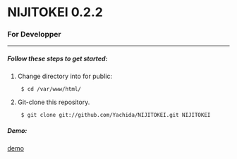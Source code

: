 NIJITOKEI 0.2.2
=========


### For Developper
----

##### Follow these steps to get started:

1. Change directory into for public:

        $ cd /var/www/html/

2. Git-clone this repository.

        $ git clone git://github.com/Yachida/NIJITOKEI.git NIJITOKEI

##### Demo:
[demo](https://salty-hollows-4453.herokuapp.com/index.html "demo")